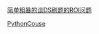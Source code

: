 [简单粗暴的谈DS刷题的ROI问题](https://www.1point3acres.com/bbs/forum.php?mod=viewthread&tid=292951&extra=&page=1)

[PythonCouse](https://www.udemy.com/teach-your-kids-to-code/learn/v4/t/lecture/3118718?start=15)
